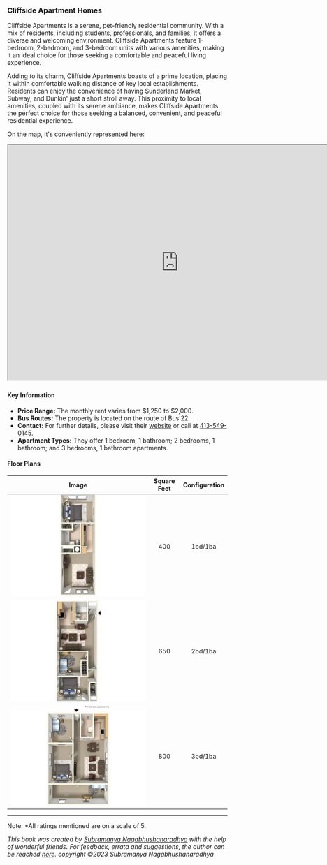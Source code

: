 ### Cliffside Apartment Homes

Cliffside Apartments is a serene, pet-friendly residential community. With a mix of residents, including students, professionals, and families, it offers a diverse and welcoming environment. Cliffside Apartments feature 1-bedroom, 2-bedroom, and 3-bedroom units with various amenities, making it an ideal choice for those seeking a comfortable and peaceful living experience.

Adding to its charm, Cliffside Apartments boasts of a prime location, placing it within comfortable walking distance of key local establishments. Residents can enjoy the convenience of having Sunderland Market, Subway, and Dunkin' just a short stroll away. This proximity to local amenities, coupled with its serene ambiance, makes Cliffside Apartments the perfect choice for those seeking a balanced, convenient, and peaceful residential experience.

On the map, it's conveniently represented here:
<iframe src="https://www.google.com/maps/d/embed?mid=1Bxs2VSckaAM3RckWbT4BX5wesdZX9cA&ehbc=2E312F" width="780" height="540"></iframe>

#### Key Information
- **Price Range:** The monthly rent varies from $1,250 to $2,000.
- **Bus Routes:** The property is located on the route of Bus 22.
- **Contact:** For further details, please visit their [website](https://cliffsideapts.com) or call at [413-549-0145](tel:413-549-0145).
- **Apartment Types:** They offer 1 bedroom, 1 bathroom; 2 bedrooms, 1 bathroom; and 3 bedrooms, 1 bathroom apartments.

#### Floor Plans
| Image | Square Feet | Configuration |
| :---: | :---: | :---: |
| ![Floor Plan 1](/assets/cliffside_floorplan_1.webp) | 400 | 1bd/1ba |
| ![Floor Plan 2](/assets/cliffside_floorplan_2.webp) | 650 | 2bd/1ba |
| ![Floor Plan 3](/assets/cliffside_floorplan_3.webp) | 800 | 3bd/1ba |

---
Note: 
*All ratings mentioned are on a scale of 5.

*This book was created by [Subramanya Nagabhushanaradhya](https://subramanya.ai) with the help of wonderful friends. For feedback, errata and suggestions, the author can be reached [here](https://www.linkedin.com/in/nsubramanya). copyright ©2023 Subramanya Nagabhushanaradhya*